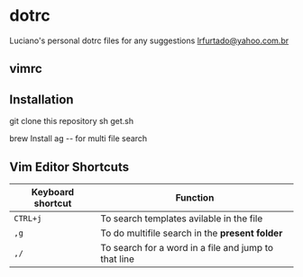 # dotrc

Luciano's personal dotrc files for any suggestions lrfurtado@yahoo.com.br

## vimrc
## Installation
git clone this repository
sh get.sh

brew Install ag -- for multi file search


## Vim Editor Shortcuts	
	
| Keyboard shortcut | Function |
| --- | --- |
| `CTRL+j` | To search templates avilable in the file |
| `,g` | To do multifile search in the **present folder** |
| `,/` | To search for a word in a file and jump to that line |
